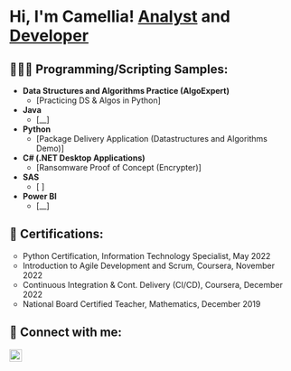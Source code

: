 <h1>Hi, I'm Camellia! <a href="https://www.linkedin.com/in/camellia-fleming/">Analyst</a> and <a href="https://github.com/camelliafleming">Developer</a></h1>

<h2>👩🏾‍💻 Programming/Scripting Samples:</h2> 

- <b>Data Structures and Algorithms Practice (AlgoExpert)</b>
  - [Practicing DS & Algos in Python]<!--(https://github.com/joshmadakor1/Algorithms-Practice)-->
- <b>Java</b>
  - [__]
- <b>Python</b>
  - [Package Delivery Application (Datastructures and Algorithms Demo)]<!--(https://github.com/joshmadakor1/Package-Delivery-Pathfinding-Algorithm)-->
- <b>C# (.NET Desktop Applications)</b>
  - [Ransomware Proof of Concept (Encrypter)]<!--(https://github.com/joshmadakor1/EncrypterPOC)-->
- <b>SAS</b>
  - [  ]
- <b>Power BI</b>
  - [__]


<h2>📄 Certifications:</h2>
<ul style="list-style-type:circle;">
  <li>Python Certification, Information Technology Specialist, May 2022</li>
  <li>Introduction to Agile Development and Scrum, Coursera, November 2022</li>
  <li>Continuous Integration & Cont. Delivery (CI/CD), Coursera, December 2022</li>
  <li>National Board Certified Teacher, Mathematics, December 2019</li>
</ul>


<h2> 🤳 Connect with me:</h2>

[<img align="left" alt="Camellia Fleming | LinkedIn" width="22px" src="https://cdn.jsdelivr.net/npm/simple-icons@v3/icons/linkedin.svg" />][linkedin]

[linkedin]: https://www.linkedin.com/in/camellia-fleming/



<!--
**camelliafleming/camelliafleming** is a ✨ _special_ ✨ repository because its `README.md` (this file) appears on your GitHub profile.

Here are some ideas to get you started:

- 🔭 I’m currently working on ...
- 🌱 I’m currently learning ...
- 👯 I’m looking to collaborate on ...
- 🤔 I’m looking for help with ...
- 💬 Ask me about ...
- 📫 How to reach me: ...
- 😄 Pronouns: ...
- ⚡ Fun fact: ...
-->
